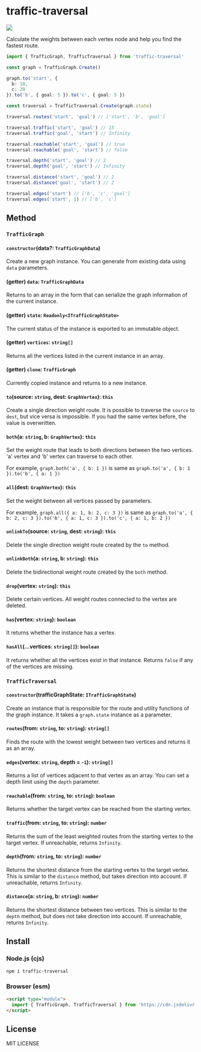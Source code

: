 # traffic-traversal

[![](https://data.jsdelivr.com/v1/package/npm/traffic-traversal/badge)](https://www.jsdelivr.com/package/npm/traffic-traversal)

Calculate the weights between each vertex node and help you find the fastest route.

```typescript
import { TrafficGraph, TrafficTraversal } from 'traffic-traversal'

const graph = TrafficGraph.Create()

graph.to('start', {
  b: 10,
  c: 20
}).to('b', { goal: 5 }).to('c', { goal: 5 })

const traversal = TrafficTraversal.Create(graph.state)

traversal.routes('start', 'goal') // ['start', 'b', 'goal']

traversal.traffic('start', 'goal') // 15
traversal.traffic('goal', 'start') // Infinity

traversal.reachable('start', 'goal') // true
traversal.reachable('goal', 'start') // false

traversal.depth('start', 'goal') // 2
traversal.depth('goal', 'start') // Infinity

traversal.distance('start', 'goal') // 2
traversal.distance('goal', 'start') // 2

traversal.edges('start') // ['b', 'c', 'goal']
traversal.edges('start', 1) // ['b', 'c']
```

## Method

### `TrafficGraph`

#### `constructor`(data?: `TrafficGraphData`)

Create a new graph instance. You can generate from existing data using `data` parameters.

#### (getter) `data`: `TrafficGraphData`

Returns to an array in the form that can serialize the graph information of the current instance.

#### (getter) `state`: `Readonly<ITrafficGraphState>`

The current status of the instance is exported to an immutable object.

#### (getter) `vertices`: `string[]`

Returns all the vertices listed in the current instance in an array.

#### (getter) `clone`: `TrafficGraph`

Currently copied instance and returns to a new instance.

#### `to`(source: `string`, dest: `GraphVertex`): `this`

Create a single direction weight route. It is possible to traverse the `source` to `dest`, but vice versa is impossible. If you had the same vertex before, the value is overwritten.

#### `both`(a: `string`, b: `GraphVertex`): `this`

Set the weight route that leads to both directions between the two vertices. 'a' vertex and 'b' vertex can traverse to each other.

For example, `graph.both('a', { b: 1 })` is same as `graph.to('a', { b: 1 }).to('b', { a: 1 })`

#### `all`(dest: `GraphVertex`): `this`

Set the weight between all vertices passed by parameters.

For example, `graph.all({ a: 1, b: 2, c: 3 })` is same as `graph.to('a', { b: 2, c: 3 }).to('b', { a: 1, c: 3 }).to('c', { a: 1, b: 2 })`

#### `unlinkTo`(source: `string`, dest: `string`): `this`

Delete the single direction weight route created by the `to` method.

#### `unlinkBoth`(a: `string`, b: `string`): `this`

Delete the bidirectional weight route created by the `both` method.

#### `drop`(vertex: `string`): `this`

Delete certain vertices. All weight routes connected to the vertex are deleted.

#### `has`(vertex: `string`): `boolean`

It returns whether the instance has a vertex.

#### `hasAll`(...vertices: `string[]`): `boolean`

It returns whether all the vertices exist in that instance. Returns `false` if any of the vertices are missing.

### `TrafficTraversal`

#### `constructor`(trafficGraphState: `ITrafficGraphState`)

Create an instance that is responsible for the route and utility functions of the graph instance. It takes a `graph.state` instance as a parameter.

#### `routes`(from: `string`, to: `string`): `string[]`

Finds the route with the lowest weight between two vertices and returns it as an array.

#### `edges`(vertex: `string`, depth = `-1`): `string[]`

Returns a list of vertices adjacent to that vertex as an array. You can set a depth limit using the `depth` parameter.

#### `reachable`(from: `string`, to: `string`): `boolean`

Returns whether the target vertex can be reached from the starting vertex.

#### `traffic`(from: `string`, to: `string`): `number`

Returns the sum of the least weighted routes from the starting vertex to the target vertex. If unreachable, returns `Infinity`.

#### `depth`(from: `string`, to: `string`): `number`

Returns the shortest distance from the starting vertex to the target vertex. This is similar to the `distance` method, but takes direction into account. If unreachable, returns `Infinity`.

#### `distance`(a: `string`, b: `string`): `number`

Returns the shortest distance between two vertices. This is similar to the `depth` method, but does not take direction into account. If unreachable, returns `Infinity`.

## Install

### Node.js (cjs)

```bash
npm i traffic-traversal
```

### Browser (esm)

```html
<script type="module">
  import { TrafficGraph, TrafficTraversal } from 'https://cdn.jsdelivr.net/npm/traffic-traversal@1.x.x/dist/esm/index.min.js'
</script>
```

## License

MIT LICENSE
